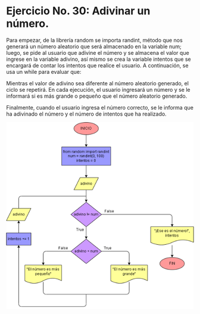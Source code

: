 # Ejercicio No. 30: Adivinar un número.

Para empezar, de la librería random se importa randint, método que nos generará un número aleatorio que será almacenado en la variable num; luego, se pide al usuario que adivine el número y se almacena el valor que ingrese en la variable adivino, así mismo se crea la variable intentos que se encargará de contar los intentos que realice el usuario. A continuación, se usa un while para evaluar que:

Mientras el valor de adivino sea diferente al número aleatorio generado, el ciclo se repetirá. En cada ejecución, el usuario ingresará un número y se le informará si es más grande o pequeño que el número aleatorio generado.

Finalmente, cuando el usuario ingresa el número correcto, se le informa que ha adivinado el número y el número de intentos que ha realizado.

![Diagrama](diagrama.png "diagrama de flujo")